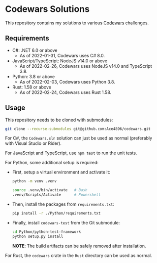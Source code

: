 # Codewars Solutions

This repository contains my solutions to various [Codewars](https://www.codewars.com) challenges.

## Requirements

- C\#: .NET 6.0 or above
  - As of 2022-01-31, Codewars uses C# 8.0.
- JavaScript/TypeScript: NodeJS v14.0 or above
  - As of 2022-02-26, Codewars uses NodeJS v14.0 and TypeScript 3.8.
- Python: 3.8 or above
  - As of 2022-02-03, Codewars uses Python 3.8.
- Rust: 1.58 or above
  - As of 2022-02-24, Codewars uses Rust 1.58.

## Usage

This repository needs to be cloned with submodules:

```bash
git clone --recurse-submodules git@github.com:Ace4896/codewars.git
```

For C#, the `Codewars.sln` solution can just be used as normal (preferably with Visual Studio or Rider).

For JavaScript and TypeScript, use `npm test` to run the unit tests.

For Python, some additional setup is required:

- First, setup a virtual environment and activate it:
  ```bash
  python -m venv .venv

  source .venv/bin/activate   # Bash
  .venv/Scripts/Activate      # Powershell
  ```
- Then, install the packages from `requirements.txt`:
  ```bash
  pip install -r ./Python/requirements.txt
  ```
- Finally, install `codewars-test` from the Git submodule:
  ```bash
  cd Python/python-test-framework
  python setup.py install
  ```
  **NOTE**: The build artifacts can be safely removed after installation.

For Rust, the `codewars` crate in the `Rust` directory can be used as normal.
